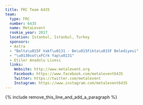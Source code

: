 ```yaml
---
title: FRC Team 6435
team:
  type: FRC
  number: 6435
  name: MetaLevent
  rookie_year: 2017
  location: Istanbul, Istanbul, Turkey
  sponsors:
  - Astra
  - "Belta\u015F Vakf\u0131 - Be\u015Fikta\u015F Belediyesi"
  - "\u0130sot\xFCrk Yap\u0131"
  - Etiler Anadolu Lisesi
  links:
    Website: http://www.metalevent.org
    Facebook: https://www.facebook.com/metalevent6435
    Twitter: https://twitter.com/metalevent
    Instagram: https://www.instagram.com/metalevent6435
---
```


{% include remove_this_line_and_add_a_paragraph %}